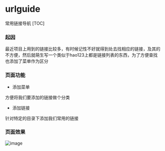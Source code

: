 # urlguide
常用链接导航
[TOC]

### 起因
最近项目上用到的链接比较多，有时候记性不好就得到处去找相应的链接，及其的不方便，然后就萌生写一个类似于hao123上都是链接列表的东西，为了方便查找也添加了菜单作为区分
### 页面功能
- 添加菜单

方便将我们要添加的链接做个分类
- 添加链接

针对特定的目录下添加我们常用的链接

### 页面效果
![image](https://)
